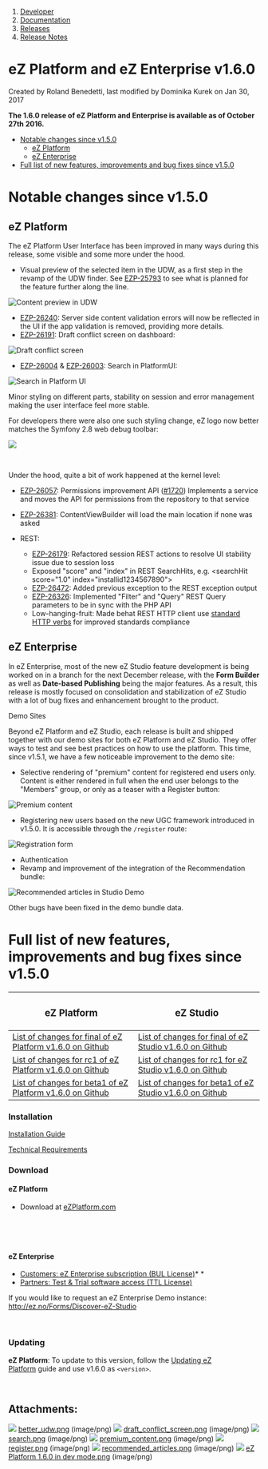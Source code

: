 1.  [Developer](index.html)
2.  [Documentation](Documentation_31429504.html)
3.  [Releases](Releases_31429534.html)
4.  [Release Notes](Release-Notes_32867905.html)

# eZ Platform and eZ Enterprise v1.6.0 

Created by Roland Benedetti, last modified by Dominika Kurek on Jan 30, 2017

**The 1.6.0 release of eZ Platform and Enterprise is available as of October 27th 2016.**

-   [Notable changes since v1.5.0](#eZPlatformandeZEnterprisev1.6.0-Notablechangessincev1.5.0)
    -   [eZ Platform](#eZPlatformandeZEnterprisev1.6.0-eZPlatform)
    -   [eZ Enterprise](#eZPlatformandeZEnterprisev1.6.0-eZEnterprise)
-   [Full list of new features, improvements and bug fixes since v1.5.0](#eZPlatformandeZEnterprisev1.6.0-Fulllistofnewfeatures,improvementsandbugfixessincev1.5.0)

# Notable changes since v1.5.0

## eZ Platform

The eZ Platform User Interface has been improved in many ways during this release, some visible and some more under the hood.

-   Visual preview of the selected item in the UDW, as a first step in the revamp of the UDW finder. See [EZP-25793](https://jira.ez.no/browse/EZP-25793) to see what is planned for the feature further along the line.

![Content preview in UDW](attachments/32867909/32868022.png)

-   [EZP-26240](https://jira.ez.no/browse/EZP-26240): Server side content validation errors will now be reflected in the UI if the app validation is removed, providing more details.
-   [EZP-26191](https://jira.ez.no/browse/EZP-26191): Draft conflict screen on dashboard:

![Draft conflict screen](attachments/32867909/32868024.png)

-   [EZP-26004](https://jira.ez.no/browse/EZP-26004) & [EZP-26003](https://jira.ez.no/browse/EZP-26003): Search in PlatformUI:

![Search in Platform UI](attachments/32867909/32868025.png)

Minor styling on different parts, stability on session and error management making the user interface feel more stable.

For developers there were also one such styling change, eZ logo now better matches the Symfony 2.8 web debug toolbar:

![](attachments/32867909/32868320.png)

 

Under the hood, quite a bit of work happened at the kernel level:

-   [EZP-26057](https://jira.ez.no/browse/EZP-26057): Permissions improvement API ([\#1720](https://github.com/ezsystems/ezpublish-kernel/pull/1720 "EZP-26057: Permissions API")) Implements a service and moves the API for permissions from the repository to that service
-   [EZP-26381](https://jira.ez.no/browse/EZP-26381): ContentViewBuilder will load the main location if none was asked
-   REST:
    -   [EZP-26179](https://jira.ez.no/browse/EZP-26179): Refactored session REST actions to resolve UI stability issue due to session loss
    -   Exposed "score" and "index" in REST SearchHits, e.g. &lt;searchHit score="1.0" index="installid1234567890"&gt;

    <!-- -->

    -   [EZP-26472](https://jira.ez.no/browse/EZP-26472): Added previous exception to the REST exception output
    -   [EZP-26326](https://jira.ez.no/browse/EZP-26326): Implemented "Filter" and "Query" REST Query parameters to be in sync with the PHP API
    -   Low-hanging-fruit: Made behat REST HTTP client use [standard HTTP verbs](http://restful-api-design.readthedocs.io/en/latest/methods.html) for improved standards compliance

## eZ Enterprise

In eZ Enterprise, most of the new eZ Studio feature development is being worked on in a branch for the next December release, with the **Form Builder** as well as **Date-based Publishing** being the major features. As a result, this release is mostly focused on consolidation and stabilization of eZ Studio with a lot of bug fixes and enhancement brought to the product.

Demo Sites

Beyond eZ Platform and eZ Studio, each release is built and shipped together with our demo sites for both eZ Platform and eZ Studio. They offer ways to test and see best practices on how to use the platform. This time, since v1.5.1, we have a few noticeable improvement to the demo site:

-   Selective rendering of "premium" content for registered end users only. Content is either rendered in full when the end user belongs to the "Members" group, or only as a teaser with a Register button:

![Premium content](attachments/32867909/32868026.png)

-   Registering new users based on the new UGC framework introduced in v1.5.0. It is accessible through the `/register` route:

![Registration form](attachments/32867909/32868027.png)

-   Authentication
-   Revamp and improvement of the integration of the Recommendation bundle:

![Recommended articles in Studio Demo](attachments/32867909/32868028.png)

Other bugs have been fixed in the demo bundle data.

# Full list of new features, improvements and bug fixes since v1.5.0

<table>
<colgroup>
<col width="50%" />
<col width="50%" />
</colgroup>
<thead>
<tr class="header">
<th><h3 id="eZPlatformandeZEnterprisev1.6.0-eZPlatform.1">eZ Platform</h3></th>
<th><h3 id="eZPlatformandeZEnterprisev1.6.0-eZStudio">eZ Studio</h3></th>
</tr>
</thead>
<tbody>
<tr class="odd">
<td><a href="https://github.com/ezsystems/ezplatform/releases/tag/v1.6.0" class="external-link">List of changes for final of eZ Platform v1.6.0 on Github</a></td>
<td><a href="https://github.com/ezsystems/ezstudio/releases/tag/v1.6.0" class="external-link">List of changes for final of eZ Studio v1.6.0 on Github</a></td>
</tr>
<tr class="even">
<td><a href="https://github.com/ezsystems/ezplatform/releases/tag/v1.6.0-rc1" class="external-link">List of changes for rc1 of eZ Platform v1.6.0 on Github</a></td>
<td><a href="https://github.com/ezsystems/ezstudio/releases/tag/v1.6.0-rc1" class="external-link">List of changes for rc1 for eZ Studio v1.6.0 on Github</a></td>
</tr>
<tr class="odd">
<td><a href="https://github.com/ezsystems/ezplatform/releases/tag/v1.6.0-beta1" class="external-link">List of changes for beta1 of eZ Platform v1.6.0 on Github</a></td>
<td><a href="https://github.com/ezsystems/ezstudio/releases/tag/v1.6.0-beta1" class="external-link">List of changes for beta1 of eZ Studio v1.6.0 on Github</a></td>
</tr>
</tbody>
</table>

### Installation

[Installation Guide](https://doc.ez.no/display/DEVELOPER/Step+1%3A+Installation)

[Technical Requirements](31429536.html)

### Download

#### eZ Platform

-   Download at [eZPlatform.com](http://ezplatform.com/#download)

 

 

#### eZ Enterprise

-   [Customers: eZ Enterprise subscription (BUL License)](https://support.ez.no/Downloads)*
    *
-   [Partners: Test & Trial software access (TTL License)](https://support.ez.no/Downloads)

If you would like to request an eZ Enterprise Demo instance: <http://ez.no/Forms/Discover-eZ-Studio>

 

### Updating

**eZ Platform**: To update to this version, follow the [Updating eZ Platform](https://doc.ez.no/display/DEVELOPER/Updating+eZ+Platform) guide and use v1.6.0 as `<version>`.

 

## Attachments:

![](images/icons/bullet_blue.gif) [better\_udw.png](attachments/32867909/32868022.png) (image/png)
![](images/icons/bullet_blue.gif) [draft\_conflict\_screen.png](attachments/32867909/32868024.png) (image/png)
![](images/icons/bullet_blue.gif) [search.png](attachments/32867909/32868025.png) (image/png)
![](images/icons/bullet_blue.gif) [premium\_content.png](attachments/32867909/32868026.png) (image/png)
![](images/icons/bullet_blue.gif) [register.png](attachments/32867909/32868027.png) (image/png)
![](images/icons/bullet_blue.gif) [recommended\_articles.png](attachments/32867909/32868028.png) (image/png)
![](images/icons/bullet_blue.gif) [eZ Platform 1.6.0 in dev mode.png](attachments/32867909/32868320.png) (image/png)






